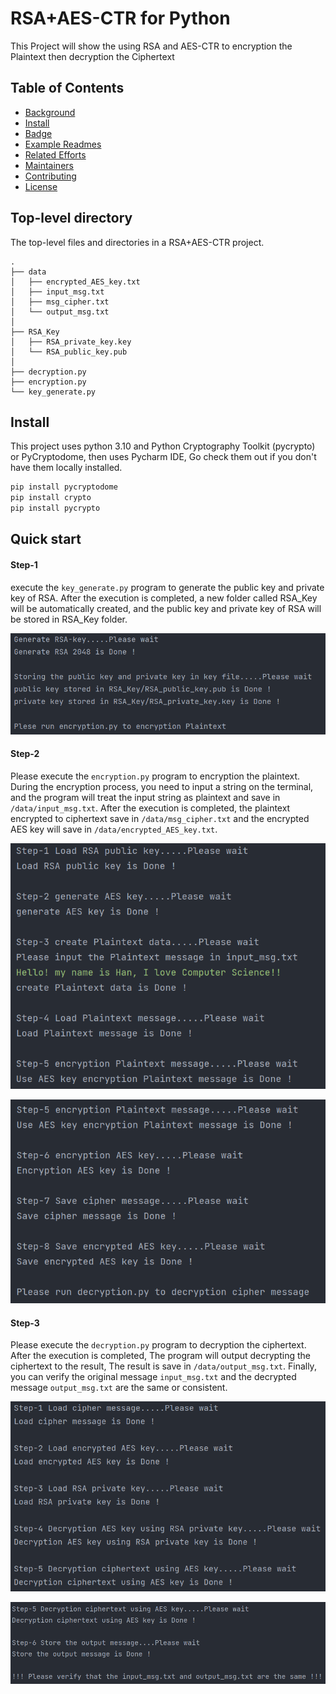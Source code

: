 # RSA+AES-CTR for Python

This Project will show the using RSA and AES-CTR to encryption the Plaintext then decryption the Ciphertext

## Table of Contents

- [Background](#background)
- [Install](#install)
- [Badge](#badge)
- [Example Readmes](#example-readmes)
- [Related Efforts](#related-efforts)
- [Maintainers](#maintainers)
- [Contributing](#contributing)
- [License](#license)

## Top-level directory

The top-level files and directories in a RSA+AES-CTR project.

    .
    ├── data
    │   ├── encrypted_AES_key.txt
    │   ├── input_msg.txt
    │   ├── msg_cipher.txt
    │   └── output_msg.txt
    │
    ├── RSA_Key
    │   ├── RSA_private_key.key
    │   └── RSA_public_key.pub
    │
    ├── decryption.py
    ├── encryption.py
    └── key_generate.py

## Install

This project uses python 3.10 and Python Cryptography Toolkit (pycrypto) or PyCryptodome, then uses Pycharm IDE, Go check them out if you don't have them locally installed.

```bash
pip install pycryptodome
pip install crypto
pip install pycrypto
```

## Quick start

#### Step-1

execute the `key_generate.py` program to generate the public key and private key of RSA. After the execution is completed, a new folder called RSA_Key will be automatically created, and the public key and private key of RSA will be stored in RSA_Key folder.

![image](https://github.com/JingHanLiao/RSA_AES-CTR/blob/master/IMG/1.png)

#### Step-2

Please execute the `encryption.py` program to encryption the plaintext. During the encryption process, you need to input a string on the terminal, and the program will treat the input string as plaintext and save in `/data/input_msg.txt`. After the execution is completed, the plaintext encrypted to ciphertext save in `/data/msg_cipher.txt` and the encrypted AES key will save in `/data/encrypted_AES_key.txt`.

![image](https://github.com/JingHanLiao/RSA_AES-CTR/blob/master/IMG/2.png)

![image](https://github.com/JingHanLiao/RSA_AES-CTR/blob/master/IMG/3.png)

#### Step-3

Please execute the `decryption.py` program to decryption the ciphertext. After the execution is completed, The program will output decrypting the ciphertext to the result, The result is save in `/data/output_msg.txt`. Finally, you can verify the original message `input_msg.txt` and the decrypted message `output_msg.txt` are the same or consistent.

![image](https://github.com/JingHanLiao/RSA_AES-CTR/blob/master/IMG/4.png)

![image](https://github.com/JingHanLiao/RSA_AES-CTR/blob/master/IMG/5.png)
